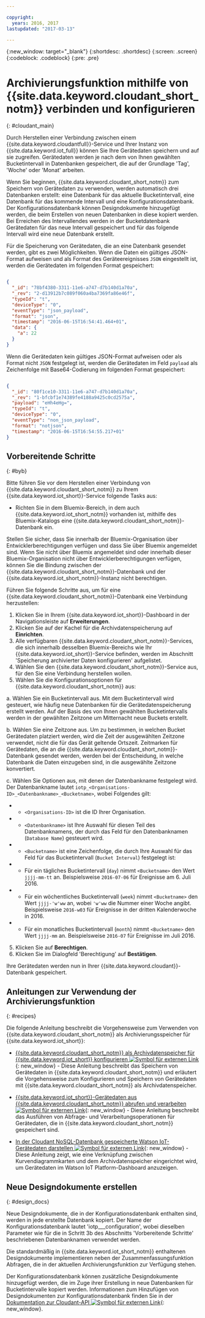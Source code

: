 ```yaml
---

copyright:
  years: 2016, 2017
lastupdated: "2017-03-13"

---
```


{:new_window: target="\_blank"}
{:shortdesc: .shortdesc}
{:screen: .screen}
{:codeblock: .codeblock}
{:pre: .pre}

# Archivierungsfunktion mithilfe von {{site.data.keyword.cloudant_short_notm}} verbinden und konfigurieren  
{: #cloudant_main}

Durch Herstellen einer Verbindung zwischen einem {{site.data.keyword.cloudantfull}}-Service und Ihrer Instanz von {{site.data.keyword.iot_full}} können Sie Ihre Gerätedaten speichern und auf sie zugreifen. Gerätedaten werden je nach dem von Ihnen gewählten Bucketintervall in Datenbanken gespeichert, die auf der Grundlage 'Tag', 'Woche' oder 'Monat' arbeiten.

Wenn Sie beginnen, {{site.data.keyword.cloudant_short_notm}} zum Speichern von Gerätedaten zu verwenden, werden automatisch drei Datenbanken erstellt: eine Datenbank für das aktuelle Bucketintervall, eine Datenbank für das kommende Intervall und eine Konfigurationsdatenbank. Der Konfigurationsdatenbank können Designdokumente hinzugefügt werden, die beim Erstellen von neuen Datenbanken in diese kopiert werden. Bei Erreichen des Intervallendes werden in der Bucketdatenbank Gerätedaten für das neue Intervall gespeichert und für das folgende Intervall wird eine neue Datenbank erstellt.

Für die Speicherung von Gerätedaten, die an eine Datenbank gesendet werden, gibt es zwei Möglichkeiten. Wenn die Daten ein gültiges JSON-Format aufweisen und als Format des Geräteereignisses `JSON` eingestellt ist, werden die Gerätedaten im folgenden Format gespeichert:

```json

{
  "_id": "78bf4380-3311-11e6-a747-d7b140d1a70a",
  "_rev": "2-d13912b7c089f060a4ba7369fa86e46f",
  "typeId": "t",
  "deviceType": "0",
  "eventType": "json_payload",
  "format": "json",
  "timestamp": "2016-06-15T16:54:41.464+01",
  "data": {
    "a": 22
  }
}

```

Wenn die Gerätedaten kein gültiges JSON-Format aufweisen oder als Format nicht `JSON` festgelegt ist, werden die Gerätedaten im Feld `payload` als Zeichenfolge mit Base64-Codierung im folgenden Format gespeichert:

```json

{
  "_id": "80f1ce10-3311-11e6-a747-d7b140d1a70a",
  "_rev": "1-bfcbf1e74389fe4188a9425c0cd2575a",
  "payload": "eHh4eHg=",
  "typeId": "t",
  "deviceType": "0",
  "eventType": "non_json_payload",
  "format": "notjson",
  "timestamp": "2016-06-15T16:54:55.217+01"
}

```

## Vorbereitende Schritte  
{: #byb}

Bitte führen Sie vor dem Herstellen einer Verbindung von {{site.data.keyword.cloudant_short_notm}} zu Ihrem {{site.data.keyword.iot_short}}-Service folgende Tasks aus:

- Richten Sie in dem Bluemix-Bereich, in dem auch {{site.data.keyword.iot_short_notm}} vorhanden ist, mithilfe des Bluemix-Katalogs eine {{site.data.keyword.cloudant_short_notm}}-Datenbank ein.

Stellen Sie sicher, dass Sie innerhalb der Bluemix-Organisation über Entwicklerberechtigungen verfügen und dass Sie über Bluemix angemeldet sind. Wenn Sie nicht über Bluemix angemeldet sind oder innerhalb dieser Bluemix-Organisation nicht über Entwicklerberechtigungen verfügen, können Sie die Bindung zwischen der {{site.data.keyword.cloudant_short_notm}}-Datenbank und der {{site.data.keyword.iot_short_notm}}-Instanz nicht berechtigen.

Führen Sie folgende Schritte aus, um für eine {{site.data.keyword.cloudant_short_notm}}-Datenbank eine Verbindung herzustellen:

1. Klicken Sie in Ihrem {{site.data.keyword.iot_short}}-Dashboard in der Navigationsleiste auf **Erweiterungen**.
2. Klicken Sie auf der Kachel für die Archivdatenspeicherung auf **Einrichten**.
2. Alle verfügbaren {{site.data.keyword.cloudant_short_notm}}-Services, die sich innerhalb desselben Bluemix-Bereichs wie Ihr {{site.data.keyword.iot_short}}-Service befinden, werden im Abschnitt 'Speicherung archivierter Daten konfigurieren' aufgelistet.
3. Wählen Sie den {{site.data.keyword.cloudant_short_notm}}-Service aus, für den Sie eine Verbindung herstellen wollen.
4. Wählen Sie die Konfigurationsoptionen für {{site.data.keyword.cloudant_short_notm}} aus:

  a. Wählen Sie ein Bucketintervall aus. Mit dem Bucketintervall wird gesteuert, wie häufig neue Datenbanken für die Gerätedatenspeicherung erstellt werden. Auf der Basis des von Ihnen gewählten Bucketintervalls werden in der gewählten Zeitzone um Mitternacht neue Buckets erstellt.

  b. Wählen Sie eine Zeitzone aus. Um zu bestimmen, in welchen Bucket Gerätedaten platziert werden, wird die Zeit der ausgewählten Zeitzone verwendet, nicht die für das Gerät geltende Ortszeit. Zeitmarken für Gerätedaten, die an die {{site.data.keyword.cloudant_short_notm}}-Datenbank gesendet werden, werden bei der Entscheidung, in welche Datenbank die Daten einzugeben sind, in die ausgewählte Zeitzone konvertiert.

  c. Wählen Sie Optionen aus, mit denen der Datenbankname festgelegt wird. Der Datenbankname lautet `iotp_<Organisations-ID>_<Datenbankname>_<Bucketname>`, wobei Folgendes gilt:

 +  * `<Organisations-ID>` ist die ID Ihrer Organisation.
 +  * `<Datenbankname>` ist Ihre Auswahl für diesen Teil des Datenbanknamens, der durch das Feld für den Datenbanknamen (`Database Name`) gesteuert wird.
 +  * `<Bucketname>` ist eine Zeichenfolge, die durch Ihre Auswahl für das Feld für das Bucketintervall (`Bucket Interval`) festgelegt ist:
 +    * Für ein tägliches Bucketintervall (`day`) nimmt `<Bucketname>` den Wert `jjjj-mm-tt` an.  Beispielsweise `2016-07-06` für Ereignisse am 6. Juli 2016.
 +    * Für ein wöchentliches Bucketintervall (`week`) nimmt `<Bucketname>` den Wert `jjjj-'w'ww` an, wobei `'w'ww` die Nummer einer Woche angibt.  Beispielsweise `2016-w03` für Ereignisse in der dritten Kalenderwoche in 2016.
 +    * Für ein monatliches Bucketintervall (`month`) nimmt `<Bucketname>` den Wert `jjjj-mm` an.  Beispielsweise `2016-07` für Ereignisse im Juli 2016.

5. Klicken Sie auf **Berechtigen**.
6. Klicken Sie im Dialogfeld 'Berechtigung' auf **Bestätigen**.

Ihre Gerätedaten werden nun in Ihrer {{site.data.keyword.cloudant}}-Datenbank gespeichert.

## Anleitungen zur Verwendung der Archivierungsfunktion  
{: #recipes}

Die folgende Anleitung beschreibt die Vorgehensweise zum Verwenden von {{site.data.keyword.cloudant_short_notm}} als Archivierungsspeicher für {{site.data.keyword.iot_short}}:

- [{{site.data.keyword.cloudant_short_notm}} als Archivdatenspeicher für {{site.data.keyword.iot_short}} konfigurieren ![Symbol für externen Link](../../icons/launch-glyph.svg "Symbol für externen Link")](https://developer.ibm.com/recipes/tutorials/cloudant-nosql-db-as-historian-data-storage-for-ibm-watson-iot-parti/){: new_window} - Diese Anleitung beschreibt das Speichern von Gerätedaten in {{site.data.keyword.cloudant_short_notm}} und erläutert die Vorgehensweise zum Konfigurieren und Speichern von Gerätedaten mit {{site.data.keyword.cloudant_short_notm}} als Archivdatenspeicher.

- [{{site.data.keyword.iot_short}}-Gerätedaten aus {{site.data.keyword.cloudant_short_notm}} abrufen und verarbeiten ![Symbol für externen Link](../../icons/launch-glyph.svg "Symbol für externen Link")](https://developer.ibm.com/recipes/tutorials/cloudant-nosql-db-as-historian-data-storage-for-ibm-watson-iot-partii){: new_window} - Diese Anleitung beschreibt das Ausführen von Abfrage- und Verarbeitungsoperationen für Gerätedaten, die in {{site.data.keyword.cloudant_short_notm}} gespeichert sind.

- [In der Cloudant NoSQL-Datenbank gespeicherte Watson IoT-Gerätedaten darstellen ![Symbol für externen Link](../../icons/launch-glyph.svg "Symbol für externen Link")](https://developer.ibm.com/recipes/?post_type=pnext_tutorial&p=27327){: new_window} - Diese Anleitung zeigt, wie eine Verknüpfung zwischen Kurvendiagrammkarten und dem Archivdatenspeicher eingerichtet wird, um Gerätedaten im Watson IoT Platform-Dashboard anzuzeigen.


## Neue Designdokumente erstellen  
{: #design_docs}

Neue Designdokumente, die in der Konfigurationsdatenbank enthalten sind, werden in jede erstellte Datenbank kopiert. Der Name der Konfigurationsdatenbank lautet 'iotp_<Organisations-ID>_<Auswahl>_configuration', wobei dieselben Parameter wie für die in Schritt 3b des Abschnitts 'Vorbereitende Schritte' beschriebenen Datenbanknamen verwendet werden.

Die standardmäßig in {{site.data.keyword.iot_short_notm}} enthaltenen Designdokumente implementieren neben der Zusammenfassungsfunktion Abfragen, die in der aktuellen Archivierungsfunktion zur Verfügung stehen.

Der Konfigurationsdatenbank können zusätzliche Designdokumente hinzugefügt werden, die im Zuge ihrer Erstellung in neue Datenbanken für Bucketintervalle kopiert werden. Informationen zum Hinzufügen von Designdokumenten zur Konfigurationsdatenbank finden Sie in der [Dokumentation zur Cloudant-API ![Symbol für externen Link](../icons/launch-glyph.svg "Symbol für externen Link")](https://docs.cloudant.com/document.html){: new_window}.

<!--  # Related links
{: #rellinks}
* [Querying your {{site.data.keyword.cloudant_short_notm}}](link) -->
